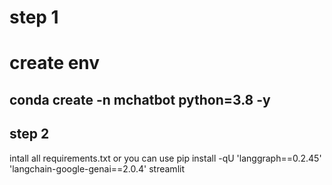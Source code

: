 # step 1 
# create env
## conda create -n mchatbot python=3.8 -y

## step 2
intall all requirements.txt
or you can use
pip install -qU 'langgraph==0.2.45' 'langchain-google-genai==2.0.4' streamlit
